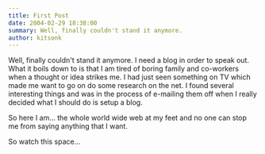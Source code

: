 ```yaml
---
title: First Post
date: 2004-02-29 18:38:00
summary: Well, finally couldn't stand it anymore.
author: kitsonk
---
```


Well, finally couldn't stand it anymore. I need a blog in order to speak out.
What it boils down to is that I am tired of boring family and co-workers when a
thought or idea strikes me. I had just seen something on TV which made me want
to go on do some research on the net. I found several interesting things and was
in the process of e-mailing them off when I really decided what I should do is
setup a blog.

So here I am... the whole world wide web at my feet and no one can stop me from
saying anything that I want.

So watch this space...
